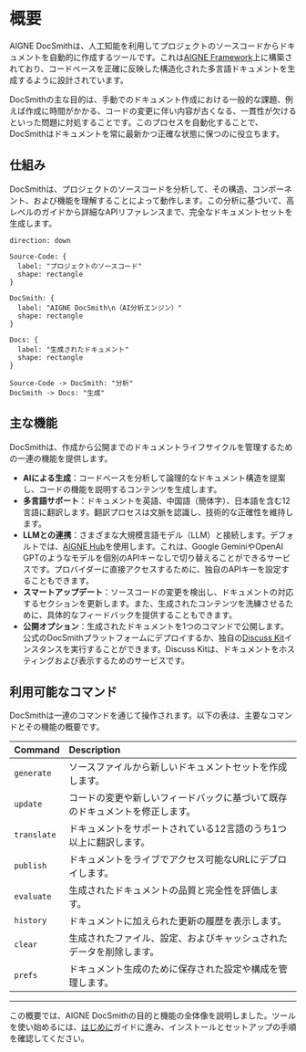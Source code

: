 # 概要

AIGNE DocSmithは、人工知能を利用してプロジェクトのソースコードからドキュメントを自動的に作成するツールです。これは[AIGNE Framework](https://www.aigne.io/en/framework)上に構築されており、コードベースを正確に反映した構造化された多言語ドキュメントを生成するように設計されています。

DocSmithの主な目的は、手動でのドキュメント作成における一般的な課題、例えば作成に時間がかかる、コードの変更に伴い内容が古くなる、一貫性が欠けるといった問題に対処することです。このプロセスを自動化することで、DocSmithはドキュメントを常に最新かつ正確な状態に保つのに役立ちます。

## 仕組み

DocSmithは、プロジェクトのソースコードを分析して、その構造、コンポーネント、および機能を理解することによって動作します。この分析に基づいて、高レベルのガイドから詳細なAPIリファレンスまで、完全なドキュメントセットを生成します。

```d2
direction: down

Source-Code: {
  label: "プロジェクトのソースコード"
  shape: rectangle
}

DocSmith: {
  label: "AIGNE DocSmith\n（AI分析エンジン）"
  shape: rectangle
}

Docs: {
  label: "生成されたドキュメント"
  shape: rectangle
}

Source-Code -> DocSmith: "分析"
DocSmith -> Docs: "生成"
```

## 主な機能

DocSmithは、作成から公開までのドキュメントライフサイクルを管理するための一連の機能を提供します。

*   **AIによる生成**：コードベースを分析して論理的なドキュメント構造を提案し、コードの機能を説明するコンテンツを生成します。
*   **多言語サポート**：ドキュメントを英語、中国語（簡体字）、日本語を含む12言語に翻訳します。翻訳プロセスは文脈を認識し、技術的な正確性を維持します。
*   **LLMとの連携**：さまざまな大規模言語モデル（LLM）と接続します。デフォルトでは、[AIGNE Hub](https://www.aigne.io/en/hub)を使用します。これは、Google GeminiやOpenAI GPTのようなモデルを個別のAPIキーなしで切り替えることができるサービスです。プロバイダーに直接アクセスするために、独自のAPIキーを設定することもできます。
*   **スマートアップデート**：ソースコードの変更を検出し、ドキュメントの対応するセクションを更新します。また、生成されたコンテンツを洗練させるために、具体的なフィードバックを提供することもできます。
*   **公開オプション**：生成されたドキュメントを1つのコマンドで公開します。公式のDocSmithプラットフォームにデプロイするか、独自の[Discuss Kit](https://www.web3kit.rocks/discuss-kit)インスタンスを実行することができます。Discuss Kitは、ドキュメントをホスティングおよび表示するためのサービスです。

## 利用可能なコマンド

DocSmithは一連のコマンドを通じて操作されます。以下の表は、主要なコマンドとその機能の概要です。

| Command | Description |
| :--- | :--- |
| `generate` | ソースファイルから新しいドキュメントセットを作成します。 |
| `update` | コードの変更や新しいフィードバックに基づいて既存のドキュメントを修正します。 |
| `translate` | ドキュメントをサポートされている12言語のうち1つ以上に翻訳します。 |
| `publish` | ドキュメントをライブでアクセス可能なURLにデプロイします。 |
| `evaluate` | 生成されたドキュメントの品質と完全性を評価します。 |
| `history` | ドキュメントに加えられた更新の履歴を表示します。 |
| `clear` | 生成されたファイル、設定、およびキャッシュされたデータを削除します。 |
| `prefs` | ドキュメント生成のために保存された設定や構成を管理します。 |

---

この概要では、AIGNE DocSmithの目的と機能の全体像を説明しました。ツールを使い始めるには、[はじめに](./getting-started.md)ガイドに進み、インストールとセットアップの手順を確認してください。